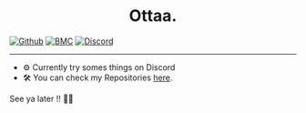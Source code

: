 <h1 align="center">Ottaa.</h1> 


[![Github](https://img.shields.io/badge/star_it_on-github-black?style=shield&logo=github)](https://github.com/OttaaDev)
           [![BMC](https://img.shields.io/badge/buy_me_a-coffee-FFDD00?style=shield&logo=paypal)](paypal.me/MoneymeYsa)
                   [![Discord](https://discordapp.com/api/guilds/716364441658327120/embed.png?style=shield)](https://discord.gg/9U4EvWpKR8)


---

- ⚙ Currently try somes things on Discord
- 🛠 You can check my Repositories [here](https://github.com/OttaaDev?tab=repositories).

See ya later !! 🐱‍👓

